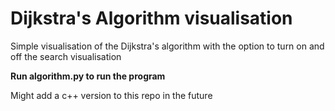 # Dijkstra's Algorithm visualisation
Simple visualisation of the Dijkstra's algorithm with the option to turn on and off the search visualisation

**Run algorithm.py to run the program**

Might add a c++ version to this repo in the future
